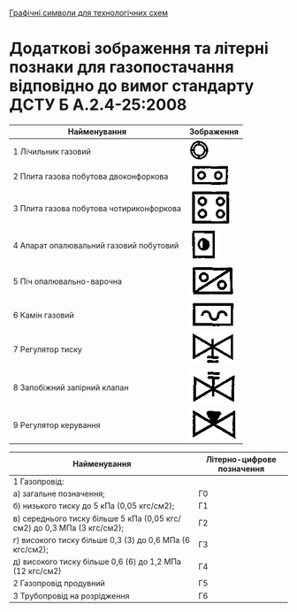 [Графічні символи для технологічних схем](symbols.md)

# Додаткові зображення та літерні познаки для газопостачання відповідно до вимог стандарту ДСТУ Б А.2.4-25:2008 

| Найменування                             | Зображення                                  |
| ---------------------------------------- | ------------------------------------------- |
| 1 Лічильник газовий                      | ![img](media/lu58368jxkee_tmp_c087f580.png) |
| 2 Плита газова побутова двоконфоркова    | ![img](media/lu58368jxkee_tmp_f1727e8d.png) |
| 3 Плита газова побутова чотириконфоркова | ![img](media/lu58368jxkee_tmp_18008926.png) |
| 4 Апарат опалювальний газовий побутовий  | ![img](media/lu58368jxkee_tmp_4a82b3ff.png) |
| 5 Піч опалювально-варочна                | ![img](media/lu58368jxkee_tmp_a4f2cd36.png) |
| 6 Камін газовий                          | ![img](media/lu58368jxkee_tmp_53846502.png) |
| 7 Регулятор тиску                        | ![img](media/lu58368jxkee_tmp_564723c9.png) |
| 8 Запобіжний запірний клапан             | ![img](media/lu58368jxkee_tmp_8a91c3f4.png) |
| 9 Регулятор керування                    | ![img](media/lu58368jxkee_tmp_50588844.png) |

| Найменування                                                 | Літерно-цифрове позначення |
| ------------------------------------------------------------ | -------------------------- |
| 1 Газопровід:                                                |                            |
| а) загальне 		позначення;                              | Г0                         |
| б) низького 		тиску до 5 кПа (0,05 кгс/см2);           | Г1                         |
| в) середнього 		тиску більше 5 кПа (0,05 кгс/см2) 		до 0,3 МПа (3 кгс/см2); | Г2                         |
| г) високого 		тиску більше 0,3 (3) до 0,6 МПа (6 кгс/см2); | Г3                         |
| д) високого 		тиску більше 0,6 (6) до 1,2 МПа (12 кгс/см2) | Г4                         |
| 2 Газопровід 		продувний                               | Г5                         |
| 3 Трубопровід на 		розрідження                         | Г6                         |